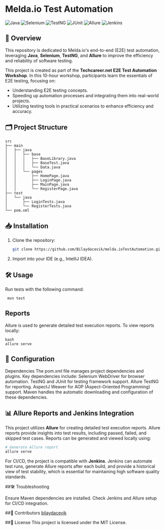 # Melda.io Test Automation
![Java](https://img.shields.io/badge/Java-ED8B00?style=for-the-badge&logo=java&logoColor=white)
![Selenium](https://img.shields.io/badge/Selenium-43B02A?style=for-the-badge&logo=selenium&logoColor=white)
![TestNG](https://img.shields.io/badge/TestNG-FF9E2C?style=for-the-badge&logo=testng&logoColor=white)
![JUnit](https://img.shields.io/badge/JUnit-25A162?style=for-the-badge&logo=junit&logoColor=white)
![Allure](https://img.shields.io/badge/Allure-E94D5F?style=for-the-badge&logo=allure&logoColor=white)
![Jenkins](https://img.shields.io/badge/Jenkins-D24939?style=for-the-badge&logo=jenkins&logoColor=white)  

## 📖 Overview
This repository is dedicated to Melda.io's end-to-end (E2E) test automation, leveraging **Java**, **Selenium**, **TestNG**, and **Allure** to improve the efficiency and reliability of software testing.

This project is created as part of the **Techcareer.net E2E Test Automation Workshop**. In this 10-hour workshop, participants learn the essentials of E2E testing, focusing on:
- Understanding E2E testing concepts.
- Speeding up automation processes and integrating them into real-world projects.
- Utilizing testing tools in practical scenarios to enhance efficiency and accuracy.

## 🗂️ Project Structure

```
src
├── main
│   ├── java
│   │   ├── base
│   │   │   ├── BaseLibrary.java
│   │   │   ├── BaseTest.java
│   │   │   └── Data.java
│   │   └── pages
│   │       ├── HomePage.java
│   │       ├── LoginPage.java
│   │       ├── MainPage.java
│   │       └── RegisterPage.java
├── test
│   └── java
│       ├── LoginTests.java
│       └── RegisterTests.java
└── pom.xml
```

## 📥 Installation
1. Clone the repository:
   ```bash
   git clone https://github.com/Bilaydacevik/melda.ioTestAutomation.git

2. Import into your IDE (e.g., IntelliJ IDEA).

## 🛠️ Usage
   Run tests with the following command:
   ```
    mvn test
   
   ```
 ## Reports
 Allure is used to generate detailed test execution reports. To view reports locally:

 ```
bash
allure serve

```
## 🔧 Configuration
Dependencies
 The pom.xml file manages project dependencies and plugins. Key dependencies include:
Selenium WebDriver for browser automation.
TestNG and JUnit for testing framework support.
Allure TestNG for reporting.
AspectJ Weaver for AOP (Aspect-Oriented Programming) support.
Maven handles the automatic downloading and configuration of these dependencies.

## 📊 Allure Reports and Jenkins Integration
This project utilizes **Allure** for creating detailed test execution reports. Allure reports provide insights into test results, including passed, failed, and skipped test cases. Reports can be generated and viewed locally using:

```bash
# Generate Allure report
allure serve
```

For CI/CD, the project is compatible with **Jenkins**. Jenkins can automate test runs, generate Allure reports after each build, and provide a historical view of test stability, which is essential for maintaining high software quality standards.


##🛠️ Troubleshooting

Ensure Maven dependencies are installed.
Check Jenkins and Allure setup for CI/CD integration.

##👥 Contributors
[bilaydacevik]([https://github.com/ChatGTHB](https://github.com/Bilaydacevik))

##📜 License
This project is licensed under the MIT License.

   

